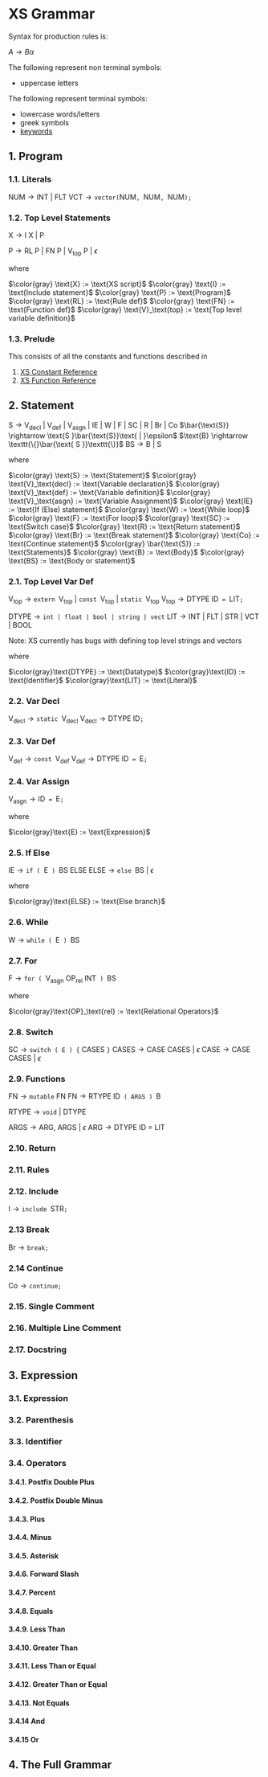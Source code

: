 # XS Grammar

Syntax for production rules is:

$A \to B\alpha$

The following represent non terminal symbols:
- uppercase letters

The following represent terminal symbols:
- lowercase words/letters
- greek symbols
- [keywords](./xs_keywords.md)

## 1. Program

### 1.1. Literals

$\text{NUM} \rightarrow \text{INT | FLT}$
$\text{VCT} \rightarrow \texttt{vector(}\text{NUM}\texttt{, }\text{NUM}\texttt{, }\text{NUM}\texttt{);}$

### 1.2. Top Level Statements

$\text{X} \rightarrow \text{I X | P}$

$\text{P} \rightarrow \text{RL P | FN P | V}_\text{top}\text{ P | }\epsilon$

where

$\color{gray} \text{X} := \text{XS script}$
$\color{gray} \text{I} := \text{Include statement}$
$\color{gray} \text{P} := \text{Program}$
$\color{gray} \text{RL} := \text{Rule def}$
$\color{gray} \text{FN} := \text{Function def}$
$\color{gray} \text{V}_\text{top} := \text{Top level variable definition}$

### 1.3. Prelude

This consists of all the constants and functions described in

1. [XS Constant Reference](https://ugc.aoe2.rocks/general/xs/constants/)
2. [XS Function Reference](https://ugc.aoe2.rocks/general/xs/functions/)

## 2. Statement
$\text{S} \rightarrow \text{V}_\text{decl}\text{ | V}_\text{def}\text{ | V}_\text{asgn}\text{ | IE | W | F | SC | R | Br | Co}$
$\bar{\text{S}} \rightarrow \text{S }\bar{\text{S}}\text{ | }\epsilon$
$\text{B} \rightarrow \texttt{\{}\bar{\text{ S }}\texttt{\}}$
$\text{BS} \rightarrow \text{B | S}$

where

$\color{gray} \text{S} := \text{Statement}$
$\color{gray} \text{V}_\text{decl} := \text{Variable declaration}$
$\color{gray} \text{V}_\text{def} := \text{Variable definition}$
$\color{gray} \text{V}_\text{asgn} := \text{Variable Assignment}$
$\color{gray} \text{IE} := \text{If (Else) statement}$
$\color{gray} \text{W} := \text{While loop}$
$\color{gray} \text{F} := \text{For loop}$
$\color{gray} \text{SC} := \text{Switch case}$
$\color{gray} \text{R} := \text{Return statement}$
$\color{gray} \text{Br} := \text{Break statement}$
$\color{gray} \text{Co} := \text{Continue statement}$
$\color{gray} \bar{\text{S}} := \text{Statements}$
$\color{gray} \text{B} := \text{Body}$
$\color{gray} \text{BS} := \text{Body or statement}$

### 2.1. Top Level Var Def

$\text{V}_\text{top} \rightarrow \texttt{extern } \text{V}_\text{top}\text{ | }\texttt{const }\text{V}_\text{top}\text{ | }\texttt{static }\text{V}_\text{top}$
$\text{V}_\text{top} \rightarrow \text{DTYPE ID}\texttt{ = }\text{LIT}\texttt{;}$

<!-- todo: double check if top level var defs can have exprs -->

$\text{DTYPE} \rightarrow \texttt{int | float | bool | string | vect}$
$\text{LIT} \rightarrow \text{INT | FLT | STR | VCT | BOOL}$

Note: XS currently has bugs with defining top level strings and vectors

where

$\color{gray}\text{DTYPE} := \text{Datatype}$
$\color{gray}\text{ID} := \text{Identifier}$
$\color{gray}\text{LIT} := \text{Literal}$

### 2.2. Var Decl

$\text{V}_\text{decl} \rightarrow \texttt{static }\text{V}_\text{decl}$
$\text{V}_\text{decl} \rightarrow \text{DTYPE ID}\texttt{;}$

### 2.3. Var Def

$\text{V}_\text{def} \rightarrow \texttt{const }\text{V}_\text{def}$
$\text{V}_\text{def} \rightarrow \text{DTYPE ID}\texttt{ = }\text{E}\texttt{;}$

### 2.4. Var Assign

$\text{V}_\text{asgn} \rightarrow \text{ID}\texttt{ = }\text{E}\texttt{;}$

where

$\color{gray}\text{E} := \text{Expression}$

### 2.5. If Else

$\text{IE} \rightarrow \texttt{if ( }\text{E}\texttt{ ) }\text{BS ELSE}$
$\text{ELSE} \rightarrow \texttt{else }\text{BS | } \epsilon$

where

$\color{gray}\text{ELSE} := \text{Else branch}$

### 2.6. While

$\text{W} \rightarrow \texttt{while ( }\text{E}\texttt{ ) }\text{BS}$

### 2.7. For

$\text{F} \rightarrow \texttt{for ( }\text{V}_\text{asgn} \text{ OP}_\text{rel} \text{ INT} \texttt{ ) }\text{BS}$

where

$\color{gray}\text{OP}_\text{rel} := \text{Relational Operators}$

<!-- todo: check for all rel op use -->
<!-- todo: check for exp in for asgn -->

### 2.8. Switch

$\text{SC} \rightarrow \texttt{switch ( E ) \{} \text{ CASES } \texttt{\}}$
$\text{CASES} \rightarrow \text{CASE CASES | } \epsilon$
$\text{CASE} \rightarrow \text{CASE CASES | } \epsilon$

### 2.9. Functions

$\text{FN} \rightarrow \texttt{mutable}\text{ FN}$
$\text{FN} \rightarrow \text{RTYPE ID}\texttt{ ( ARGS ) } \text{B}$

$\text{RTYPE} \rightarrow \texttt{void}\text{ | DTYPE}$

$\text{ARGS} \rightarrow \text{ARG, ARGS | } \epsilon$
$\text{ARG} \rightarrow\text{DTYPE ID = LIT}$

### 2.10. Return
### 2.11. Rules
### 2.12. Include

$\text{I} \rightarrow \texttt{include }\text{STR}\texttt{;}$

### 2.13 Break

$\text{Br} \rightarrow \texttt{break;}$

### 2.14 Continue

$\text{Co} \rightarrow \texttt{continue;}$

### 2.15. Single Comment
### 2.16. Multiple Line Comment
### 2.17. Docstring

## 3. Expression

### 3.1. Expression
### 3.2. Parenthesis
### 3.3. Identifier
### 3.4. Operators

#### 3.4.1. Postfix Double Plus
#### 3.4.2. Postfix Double Minus

#### 3.4.3. Plus
#### 3.4.4. Minus
#### 3.4.5. Asterisk
#### 3.4.6. Forward Slash
#### 3.4.7. Percent

#### 3.4.8. Equals
#### 3.4.9. Less Than
#### 3.4.10. Greater Than
#### 3.4.11. Less Than or Equal
#### 3.4.12. Greater Than or Equal
#### 3.4.13. Not Equals

#### 3.4.14 And
#### 3.4.15 Or

## 4. The Full Grammar